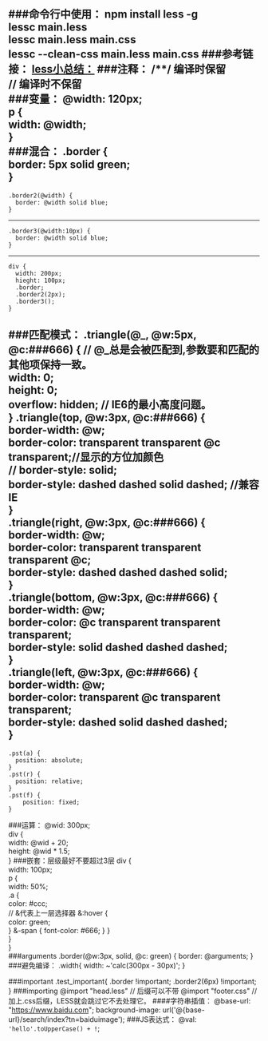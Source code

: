 ###命令行中使用：
    npm install less -g   
    lessc main.less  
    lessc main.less main.css  
    lessc --clean-css main.less main.css
###参考链接：
[less小总结：]('http://www.bootcss.com/p/lesscss/')
###注释：
/**/  编译时保留   
//  编译时不保留   
###变量：
@width: 120px;    
    p {  
      width: @width;  
    }   
###混合：
    .border {  
      border: 5px solid green;  
    }
----
    .border2(@width) {  
      border: @width solid blue;  
    }
----
    .border3(@width:10px) {  
      border: @width solid blue;  
    }
----

    div {  
      width: 200px;  
      hieght: 100px;  
      .border;  
      .border2(2px);  
      .border3();  
    }
###匹配模式：
    .triangle(@_, @w:5px, @c:###666) {  // @_总是会被匹配到,参数要和匹配的其他项保持一致。  
      width: 0;  
      height: 0;  
      overflow: hidden; // IE6的最小高度问题。  
    }
    .triangle(top, @w:3px, @c:###666) {  
      border-width: @w;  
      border-color: transparent transparent  @c transparent;//显示的方位加颜色  
      // border-style: solid;  
      border-style: dashed dashed solid dashed; //兼容IE  
    }  
    .triangle(right, @w:3px, @c:###666) {  
      border-width: @w;  
      border-color: transparent transparent transparent  @c;  
      border-style: dashed dashed dashed solid;  
    }  
    .triangle(bottom, @w:3px, @c:###666) {  
      border-width: @w;  
      border-color:  @c transparent transparent transparent;  
      border-style: solid dashed dashed dashed;  
    }  
    .triangle(left, @w:3px, @c:###666) {  
      border-width: @w;  
      border-color: transparent  @c transparent transparent;  
      border-style: dashed solid dashed dashed;  
    }
------
    .pst(a) {  
      position: absolute;  
    }  
    .pst(r) {  
      position: relative;  
    }  
    .pst(f) {  
        position: fixed;  
    }
###运算：
    @wid: 300px;  
    div {  
      width: @wid + 20;  
      height: @wid * 1.5;  
    }
###嵌套：层级最好不要超过3层
    div {  
      width: 100px;  
      p {  
        width: 50%;  
        .a {  
          color: #ccc;  
          // &代表上一层选择器
          &:hover {  
            color: green;  
          }
          &-span {
            font-color: #666;
          }
        }  
      }  
    }  
###arguments
    .border(@w:3px, solid, @c: green) {
      border: @arguments;
    }
###避免编译：
    .width{
      width: ~'calc(300px - 30px)';
    }

###important
    .test_important{
      .border !important;
      .border2(6px) !important;
    }
###importing
    @import "head.less"   // 后缀可以不带
    @import "footer.css"  // 加上.css后缀，LESS就会跳过它不去处理它。
####字符串插值：
    @base-url: "https://www.baidu.com";
    background-image: url('@{base-url}/search/index?tn=baiduimage');
###JS表达式：
    @val: `'hello'.toUpperCase() + !`;
